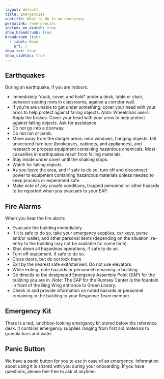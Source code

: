 ```yaml
---
layout: default
title: Emergencies
subtitle: What to do in an emergency
permalink: /emergencies
include_on_search: true
show_breadcrumb: true
breadcrumb_list:
  - label: Home
    url: /
show_toc: true
show_sidetoc: true
---
```

<!--{: .alert .alert-dismissible .alert-warning}
Site is currently being developed – please excuse the incompleteness-->

## Earthquakes

During an earthquake, if you are indoors:
- Immediately “duck, cover, and hold” under a desk, table or chair,  between seating rows in classrooms, against a corridor wall.
- If you're are unable to get under something, cover your head with your arms to help protect against falling objects.
*Note:* Wheelchair users: Apply the brakes. Cover your head with your arms to help protect against falling objects. Ask for assistance.
- Do not go into a doorway.
- Do not run or panic.
- Move away from the danger areas: near windows, hanging objects, tall unsecured furniture (bookcases, cabinets, and appliances), and research or process equipment containing hazardous chemicals. Most casualties in earthquakes result from falling materials.
- Stay inside under cover until the shaking stops.
- Watch for falling objects.
- As you leave the area, and if safe to do so, turn off and disconnect power to equipment containing hazardous materials unless needed to keep process or experiment safe.
- Make note of any unsafe conditions, trapped personnel or other hazards to be reported when you evacuate to your EAP.

## Fire Alarms

When you hear the fire alarm:

- Evacuate the building immediately.
- If it is safe to do so, take your emergency supplies, car keys, purse and/or wallet, and other personal items (depending on the situation, re-entry to the building may not be available for some time).
- Shut down all hazardous operations, if safe to do so.
- Turn off equipment, if safe to do so.
- Close doors, but do not lock them.
- Exit by the nearest safe exit/stairwell. Do not use elevators.
- While exiting, note hazards or personnel remaining in building.
- Go directly to the designated Emergency Assembly Point (EAP) for the building you are in. *Note:* The EAP for the Rumsey Center is the fountain in front of the Bing Wing entrance to Green Library.
- Check in and provide information on noted hazards or personnel remaining in the building to your Response Team member.

## Emergency Kit

There is a red, lunchbox-looking emergency kit stored below the reference desk. It contains emergency supplies ranging from first aid materials to granola bars and water.

## Panic Button

We have a panic button for you to use in case of an emergency. Information about using it is shared with you during your onboarding. If you have questions, please feel free to ask at anytime. 